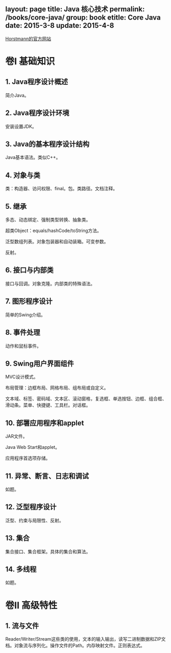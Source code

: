 
layout: page
title: Java 核心技术
permalink: /books/core-java/
group: book
etitle: Core Java
date: 2015-3-8
update: 2015-4-8
---

[Horstmann的官方网站](http://horstmann.com/corejava)

# 卷Ⅰ 基础知识

## 1. Java程序设计概述

简介Java。

## 2. Java程序设计环境

安装设置JDK。

## 3. Java的基本程序设计结构

Java基本语法。类似C++。

## 4. 对象与类

类：构造器、访问权限、final。包。类路径。文档注释。

## 5. 继承

多态、动态绑定、强制类型转换、抽象类。

超类Object：equals/hashCode/toString方法。

泛型数组列表。对象包装器和自动装箱。可变参数。

反射。

## 6. 接口与内部类

接口与回调。对象克隆。内部类的特殊语法。

## 7. 图形程序设计

简单的Swing介绍。

## 8. 事件处理

动作和鼠标事件。

## 9. Swing用户界面组件

MVC设计模式。

布局管理：边框布局、网格布局、组布局或自定义。

文本域、标签、密码域、文本区、滚动窗格，复选框、单选按钮、边框、组合框、滑动条。菜单、快捷键、工具栏。对话框。

## 10. 部署应用程序和applet

JAR文件。

Java Web Start和applet。

应用程序首选项存储。

## 11. 异常、断言、日志和调试

如题。

## 12. 泛型程序设计

泛型、约束与局限性、反射。

## 13. 集合

集合接口、集合框架。具体的集合和算法。

## 14. 多线程

如题。

# 卷Ⅱ 高级特性

## 1. 流与文件

Reader/Writer/Stream这些类的使用，文本的输入输出，读写二进制数据和ZIP文档。对象流与序列化。操作文件的Path。内存映射文件。正则表达式。
